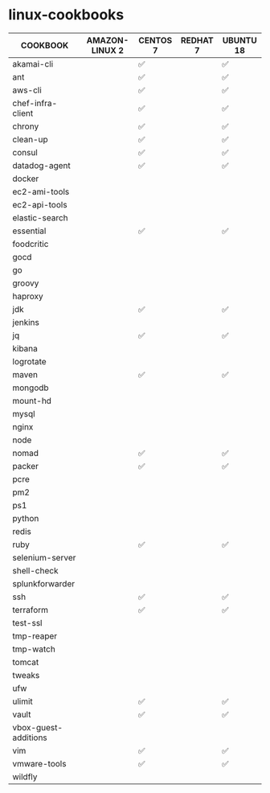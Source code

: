 # linux-cookbooks

| COOKBOOK              | AMAZON-LINUX 2     | CENTOS 7           | REDHAT 7           | UBUNTU 18          |
| --------------------- | ------------------ | ------------------ | ------------------ | ------------------ |
| akamai-cli            |                    | :white_check_mark: |                    | :white_check_mark: |
| ant                   |                    | :white_check_mark: |                    | :white_check_mark: |
| aws-cli               |                    | :white_check_mark: |                    | :white_check_mark: |
| chef-infra-client     |                    | :white_check_mark: |                    | :white_check_mark: |
| chrony                |                    | :white_check_mark: |                    | :white_check_mark: |
| clean-up              |                    | :white_check_mark: |                    | :white_check_mark: |
| consul                |                    | :white_check_mark: |                    | :white_check_mark: |
| datadog-agent         |                    | :white_check_mark: |                    | :white_check_mark: |
| docker                |                    |                    |                    |                    |
| ec2-ami-tools         |                    |                    |                    |                    |
| ec2-api-tools         |                    |                    |                    |                    |
| elastic-search        |                    |                    |                    |                    |
| essential             |                    | :white_check_mark: |                    | :white_check_mark: |
| foodcritic            |                    |                    |                    |                    |
| gocd                 |                    |                    |                    |                    |
| go                    |                    |                    |                    |                    |
| groovy                |                    |                    |                    |                    |
| haproxy               |                    |                    |                    |                    |
| jdk                   |                    | :white_check_mark: |                    | :white_check_mark: |
| jenkins               |                    |                    |                    |                    |
| jq                    |                    | :white_check_mark: |                    | :white_check_mark: |
| kibana                |                    |                    |                    |                    |
| logrotate             |                    |                    |                    |                    |
| maven                 |                    | :white_check_mark: |                    | :white_check_mark: |
| mongodb               |                    |                    |                    |                    |
| mount-hd              |                    |                    |                    |                    |
| mysql                 |                    |                    |                    |                    |
| nginx                 |                    |                    |                    |                    |
| node                  |                    |                    |                    |                    |
| nomad                 |                    | :white_check_mark: |                    | :white_check_mark: |
| packer                |                    | :white_check_mark: |                    | :white_check_mark: |
| pcre                  |                    |                    |                    |                    |
| pm2                   |                    |                    |                    |                    |
| ps1                   |                    |                    |                    |                    |
| python                |                    |                    |                    |                    |
| redis                 |                    |                    |                    |                    |
| ruby                  |                    | :white_check_mark: |                    | :white_check_mark: |
| selenium-server       |                    |                    |                    |                    |
| shell-check           |                    |                    |                    |                    |
| splunkforwarder       |                    |                    |                    |                    |
| ssh                   |                    | :white_check_mark: |                    | :white_check_mark: |
| terraform             |                    | :white_check_mark: |                    | :white_check_mark: |
| test-ssl              |                    |                    |                    |                    |
| tmp-reaper            |                    |                    |                    |                    |
| tmp-watch             |                    |                    |                    |                    |
| tomcat                |                    |                    |                    |                    |
| tweaks                |                    |                    |                    |                    |
| ufw                   |                    |                    |                    |                    |
| ulimit                |                    | :white_check_mark: |                    | :white_check_mark: |
| vault                 |                    | :white_check_mark: |                    | :white_check_mark: |
| vbox-guest-additions  |                    |                    |                    |                    |
| vim                   |                    | :white_check_mark: |                    | :white_check_mark: |
| vmware-tools          |                    | :white_check_mark: |                    | :white_check_mark: |
| wildfly               |                    |                    |                    |                    |